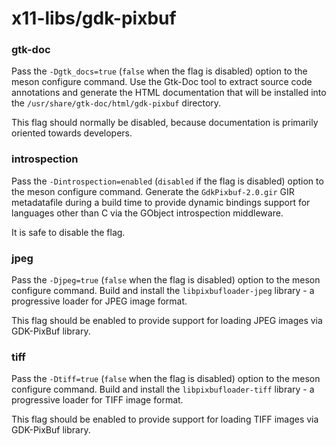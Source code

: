 # x11-libs/gdk-pixbuf

### gtk-doc
Pass the `-Dgtk_docs=true` (`false` when the flag is disabled) option to the meson configure command. Use the Gtk-Doc tool to extract source code annotations and generate the HTML documentation that will be installed into the `/usr/share/gtk-doc/html/gdk-pixbuf` directory.

This flag should normally be disabled, because documentation is primarily oriented towards developers.

### introspection
Pass the `-Dintrospection=enabled` (`disabled` if the flag is disabled) option to the meson configure command. Generate the `GdkPixbuf-2.0.gir` GIR metadatafile during a build time to provide dynamic bindings support for languages other than C via the GObject introspection middleware.

It is safe to disable the flag.

### jpeg
Pass the `-Djpeg=true` (`false` when the flag is disabled) option to the meson configure command. Build and install the `libpixbufloader-jpeg` library - a progressive loader for JPEG image format.

This flag should be enabled to provide support for loading JPEG images via GDK-PixBuf library.

### tiff
Pass the `-Dtiff=true` (`false` when the flag is disabled) option to the meson configure command. Build and install the `libpixbufloader-tiff` library - a progressive loader for TIFF image format.

This flag should be enabled to provide support for loading TIFF images via GDK-PixBuf library.
